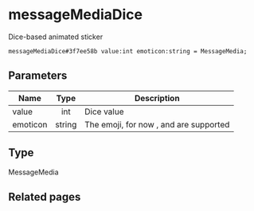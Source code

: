 # messageMediaDice
Dice-based animated sticker

```
messageMediaDice#3f7ee58b value:int emoticon:string = MessageMedia;
```

## Parameters
| Name | Type | Description |
| ---- | :----: | ----------- |
| value | int | Dice value |
| emoticon | string | The emoji, for now ,  and  are supported |


## Type
MessageMedia

## Related pages
